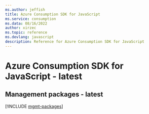```yaml
---
ms.author: jeffish
title: Azure Consumption SDK for JavaScript
ms.service: consumption
ms.data: 08/16/2022
author: xirzec
ms.topic: reference
ms.devlang: javascript
description: Reference for Azure Consumption SDK for JavaScript
---
```

# Azure Consumption SDK for JavaScript - latest

## Management packages - latest
[!INCLUDE [mgmt-packages](consumption-mgmt-index.md)]